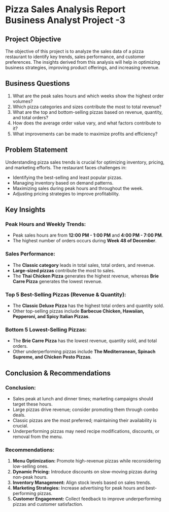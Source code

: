 # Pizza Sales Analysis Report Business Analyst Project -3 

## **Project Objective**
The objective of this project is to analyze the sales data of a pizza restaurant to identify key trends, sales performance, and customer preferences. The insights derived from this analysis will help in optimizing business strategies, improving product offerings, and increasing revenue.

## **Business Questions**
1. What are the peak sales hours and which weeks show the highest order volumes?
2. Which pizza categories and sizes contribute the most to total revenue?
3. What are the top and bottom-selling pizzas based on revenue, quantity, and total orders?
4. How does the average order value vary, and what factors contribute to it?
5. What improvements can be made to maximize profits and efficiency?

## **Problem Statement**
Understanding pizza sales trends is crucial for optimizing inventory, pricing, and marketing efforts. The restaurant faces challenges in:
- Identifying the best-selling and least popular pizzas.
- Managing inventory based on demand patterns.
- Maximizing sales during peak hours and throughout the week.
- Adjusting pricing strategies to improve profitability.

## **Key Insights**
### **Peak Hours and Weekly Trends:**
- Peak sales hours are from **12:00 PM - 1:00 PM** and **4:00 PM - 7:00 PM**.
- The highest number of orders occurs during **Week 48 of December**.

### **Sales Performance:**
- The **Classic category** leads in total sales, total orders, and revenue.
- **Large-sized pizzas** contribute the most to sales.
- The **Thai Chicken Pizza** generates the highest revenue, whereas **Brie Carre Pizza** generates the lowest revenue.

### **Top 5 Best-Selling Pizzas (Revenue & Quantity):**
- The **Classic Deluxe Pizza** has the highest total orders and quantity sold.
- Other top-selling pizzas include **Barbecue Chicken, Hawaiian, Pepperoni, and Spicy Italian Pizzas**.

### **Bottom 5 Lowest-Selling Pizzas:**
- The **Brie Carre Pizza** has the lowest revenue, quantity sold, and total orders.
- Other underperforming pizzas include **The Mediterranean, Spinach Supreme, and Chicken Pesto Pizzas**.

## **Conclusion & Recommendations**
### **Conclusion:**
- Sales peak at lunch and dinner times; marketing campaigns should target these hours.
- Large pizzas drive revenue; consider promoting them through combo deals.
- Classic pizzas are the most preferred; maintaining their availability is crucial.
- Underperforming pizzas may need recipe modifications, discounts, or removal from the menu.

### **Recommendations:**
1. **Menu Optimization:** Promote high-revenue pizzas while reconsidering low-selling ones.
2. **Dynamic Pricing:** Introduce discounts on slow-moving pizzas during non-peak hours.
3. **Inventory Management:** Align stock levels based on sales trends.
4. **Marketing Strategies:** Increase advertising for peak hours and best-performing pizzas.
5. **Customer Engagement:** Collect feedback to improve underperforming pizzas and customer satisfaction.
